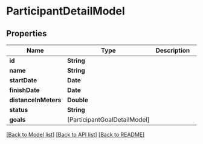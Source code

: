 # ParticipantDetailModel

## Properties
Name | Type | Description | Notes
------------ | ------------- | ------------- | -------------
**id** | **String** |  | [optional] 
**name** | **String** |  | [optional] 
**startDate** | **Date** |  | [optional] 
**finishDate** | **Date** |  | [optional] 
**distanceInMeters** | **Double** |  | [optional] 
**status** | **String** |  | [optional] 
**goals** | [ParticipantGoalDetailModel] |  | [optional] 

[[Back to Model list]](../README.md#documentation-for-models) [[Back to API list]](../README.md#documentation-for-api-endpoints) [[Back to README]](../README.md)


